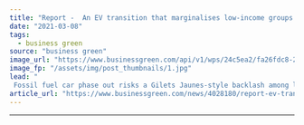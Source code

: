 ```yaml
---
title: "Report -  An EV transition that marginalises low-income groups could undermine the 'whole net zero project'"
date: "2021-03-08"
tags: 
  - business green
source: "business green"
image_url: "https://www.businessgreen.com/api/v1/wps/24c5ea2/fa26fdc8-2124-493e-9555-5d45e29c226b/7/EV-Charging-800-450px-185x114.jpg"
image_fp: "/assets/img/post_thumbnails/1.jpg"
lead: "
 Fossil fuel car phase out risks a Gilets Jaunes-style backlash among low income groups if efforts to improve access to charge points are not stepped up, the Social Market Foundation warns ..."
article_url: "https://www.businessgreen.com/news/4028180/report-ev-transition-marginalises-low-income-undermine-whole-net-zero-project"
---
```


---
